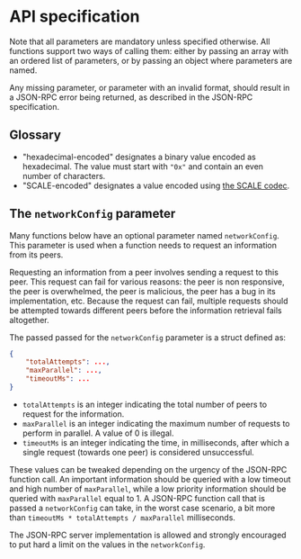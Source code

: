 # API specification

Note that all parameters are mandatory unless specified otherwise. All functions support two ways of calling them: either by passing an array with an ordered list of parameters, or by passing an object where parameters are named.

Any missing parameter, or parameter with an invalid format, should result in a JSON-RPC error being returned, as described in the JSON-RPC specification.

## Glossary

- "hexadecimal-encoded" designates a binary value encoded as hexadecimal. The value must start with `"0x"` and contain an even number of characters.
- "SCALE-encoded" designates a value encoded using [the SCALE codec](https://docs.substrate.io/v3/advanced/scale-codec/).

## The `networkConfig` parameter

Many functions below have an optional parameter named `networkConfig`. This parameter is used when a function needs to request an information from its peers.

Requesting an information from a peer involves sending a request to this peer. This request can fail for various reasons: the peer is non responsive, the peer is overwhelmed, the peer is malicious, the peer has a bug in its implementation, etc. Because the request can fail, multiple requests should be attempted towards different peers before the information retrieval fails altogether.

The passed passed for the `networkConfig` parameter is a struct defined as:

```json
{
    "totalAttempts": ...,
    "maxParallel": ...,
    "timeoutMs": ...
}
```

- `totalAttempts` is an integer indicating the total number of peers to request for the information.
- `maxParallel` is an integer indicating the maximum number of requests to perform in parallel. A value of 0 is illegal.
- `timeoutMs` is an integer indicating the time, in milliseconds, after which a single request (towards one peer) is considered unsuccessful.

These values can be tweaked depending on the urgency of the JSON-RPC function call. An important information should be queried with a low timeout and high number of `maxParallel`, while a low priority information should be queried with `maxParallel` equal to 1.
A JSON-RPC function call that is passed a `networkConfig` can take, in the worst case scenario, a bit more than `timeoutMs * totalAttempts / maxParallel` milliseconds.

The JSON-RPC server implementation is allowed and strongly encouraged to put hard a limit on the values in the `networkConfig`.

